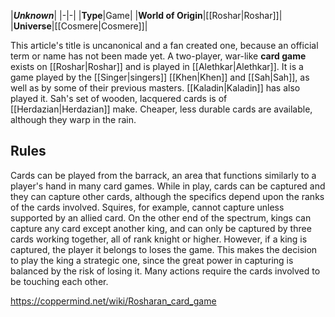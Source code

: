 |***Unknown***|
|-|-|
|**Type**|Game|
|**World of Origin**|[[Roshar\|Roshar]]|
|**Universe**|[[Cosmere\|Cosmere]]|

This article's title is uncanonical and a fan created one, because an official term or name has not been made yet.
A two-player, war-like **card game** exists on [[Roshar\|Roshar]] and is played in [[Alethkar\|Alethkar]].
It is a game played by the [[Singer\|singers]] [[Khen\|Khen]] and [[Sah\|Sah]], as well as by some of their previous masters. [[Kaladin\|Kaladin]] has also played it. Sah's set of wooden, lacquered cards is of [[Herdazian\|Herdazian]] make. Cheaper, less durable cards are available, although they warp in the rain.

## Rules
Cards can be played from the barrack, an area that functions similarly to a player's hand in many card games. While in play, cards can be captured and they can capture other cards, although the specifics depend upon the ranks of the cards involved. Squires, for example, cannot capture unless supported by an allied card. On the other end of the spectrum, kings can capture any card except another king, and can only be captured by three cards working together, all of rank knight or higher. However, if a king is captured, the player it belongs to loses the game. This makes the decision to play the king a strategic one, since the great power in capturing is balanced by the risk of losing it. Many actions require the cards involved to be touching each other.



https://coppermind.net/wiki/Rosharan_card_game